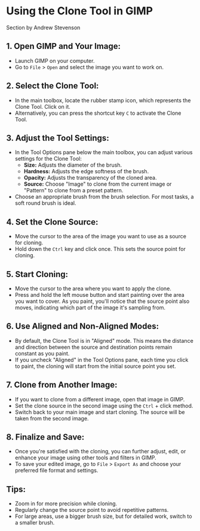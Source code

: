 # Using the Clone Tool in GIMP
Section by Andrew Stevenson

## 1. Open GIMP and Your Image:

- Launch GIMP on your computer.
- Go to `File` > `Open` and select the image you want to work on.

## 2. Select the Clone Tool:

- In the main toolbox, locate the rubber stamp icon, which represents the Clone Tool. Click on it.
- Alternatively, you can press the shortcut key `C` to activate the Clone Tool.

## 3. Adjust the Tool Settings:

- In the Tool Options pane below the main toolbox, you can adjust various settings for the Clone Tool:
  - **Size:** Adjusts the diameter of the brush.
  - **Hardness:** Adjusts the edge softness of the brush.
  - **Opacity:** Adjusts the transparency of the cloned area.
  - **Source:** Choose "Image" to clone from the current image or "Pattern" to clone from a preset pattern.
- Choose an appropriate brush from the brush selection. For most tasks, a soft round brush is ideal.

## 4. Set the Clone Source:

- Move the cursor to the area of the image you want to use as a source for cloning.
- Hold down the `Ctrl` key and click once. This sets the source point for cloning.

## 5. Start Cloning:

- Move the cursor to the area where you want to apply the clone.
- Press and hold the left mouse button and start painting over the area you want to cover. As you paint, you'll notice that the source point also moves, indicating which part of the image it's 
sampling from.

## 6. Use Aligned and Non-Aligned Modes:

- By default, the Clone Tool is in "Aligned" mode. This means the distance and direction between the source and destination points remain constant as you paint.
- If you uncheck "Aligned" in the Tool Options pane, each time you click to paint, the cloning will start from the initial source point you set.

## 7. Clone from Another Image:

- If you want to clone from a different image, open that image in GIMP.
- Set the clone source in the second image using the `Ctrl` + click method.
- Switch back to your main image and start cloning. The source will be taken from the second image.

## 8. Finalize and Save:

- Once you're satisfied with the cloning, you can further adjust, edit, or enhance your image using other tools and filters in GIMP.
- To save your edited image, go to `File` > `Export As` and choose your preferred file format and settings.

## Tips:
- Zoom in for more precision while cloning.
- Regularly change the source point to avoid repetitive patterns.
- For large areas, use a bigger brush size, but for detailed work, switch to a smaller brush.

